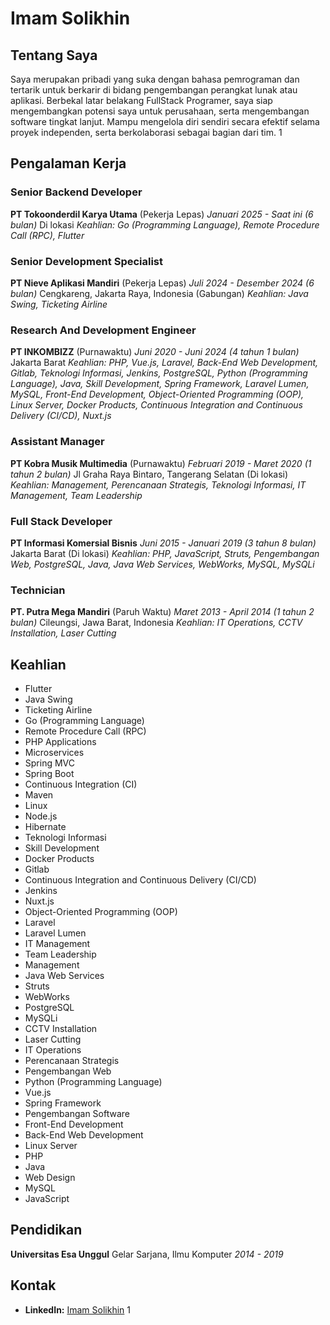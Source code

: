 # Imam Solikhin

## Tentang Saya

Saya merupakan pribadi yang suka dengan bahasa pemrograman dan tertarik untuk berkarir di bidang pengembangan perangkat lunak atau aplikasi. Berbekal latar belakang FullStack Programer, saya siap mengembangkan potensi saya untuk perusahaan, serta mengembangan software tingkat lanjut. Mampu mengelola diri sendiri secara efektif selama proyek independen, serta berkolaborasi sebagai bagian dari tim. <mcreference link="https://www.linkedin.com/in/imam-solikhin-9670a0135" index="1">1</mcreference>

## Pengalaman Kerja

### Senior Backend Developer
**PT Tokoonderdil Karya Utama** (Pekerja Lepas)
*Januari 2025 - Saat ini (6 bulan)*
Di lokasi
*Keahlian: Go (Programming Language), Remote Procedure Call (RPC), Flutter*

### Senior Development Specialist
**PT Nieve Aplikasi Mandiri** (Pekerja Lepas)
*Juli 2024 - Desember 2024 (6 bulan)*
Cengkareng, Jakarta Raya, Indonesia (Gabungan)
*Keahlian: Java Swing, Ticketing Airline*

### Research And Development Engineer
**PT INKOMBIZZ** (Purnawaktu)
*Juni 2020 - Juni 2024 (4 tahun 1 bulan)*
Jakarta Barat
*Keahlian: PHP, Vue.js, Laravel, Back-End Web Development, Gitlab, Teknologi Informasi, Jenkins, PostgreSQL, Python (Programming Language), Java, Skill Development, Spring Framework, Laravel Lumen, MySQL, Front-End Development, Object-Oriented Programming (OOP), Linux Server, Docker Products, Continuous Integration and Continuous Delivery (CI/CD), Nuxt.js*

### Assistant Manager
**PT Kobra Musik Multimedia** (Purnawaktu)
*Februari 2019 - Maret 2020 (1 tahun 2 bulan)*
Jl Graha Raya Bintaro, Tangerang Selatan (Di lokasi)
*Keahlian: Management, Perencanaan Strategis, Teknologi Informasi, IT Management, Team Leadership*

### Full Stack Developer
**PT Informasi Komersial Bisnis**
*Juni 2015 - Januari 2019 (3 tahun 8 bulan)*
Jakarta Barat (Di lokasi)
*Keahlian: PHP, JavaScript, Struts, Pengembangan Web, PostgreSQL, Java, Java Web Services, WebWorks, MySQL, MySQLi*

### Technician
**PT. Putra Mega Mandiri** (Paruh Waktu)
*Maret 2013 - April 2014 (1 tahun 2 bulan)*
Cileungsi, Jawa Barat, Indonesia
*Keahlian: IT Operations, CCTV Installation, Laser Cutting*

## Keahlian

*   Flutter
*   Java Swing
*   Ticketing Airline
*   Go (Programming Language)
*   Remote Procedure Call (RPC)
*   PHP Applications
*   Microservices
*   Spring MVC
*   Spring Boot
*   Continuous Integration (CI)
*   Maven
*   Linux
*   Node.js
*   Hibernate
*   Teknologi Informasi
*   Skill Development
*   Docker Products
*   Gitlab
*   Continuous Integration and Continuous Delivery (CI/CD)
*   Jenkins
*   Nuxt.js
*   Object-Oriented Programming (OOP)
*   Laravel
*   Laravel Lumen
*   IT Management
*   Team Leadership
*   Management
*   Java Web Services
*   Struts
*   WebWorks
*   PostgreSQL
*   MySQLi
*   CCTV Installation
*   Laser Cutting
*   IT Operations
*   Perencanaan Strategis
*   Pengembangan Web
*   Python (Programming Language)
*   Vue.js
*   Spring Framework
*   Pengembangan Software
*   Front-End Development
*   Back-End Web Development
*   Linux Server
*   PHP
*   Java
*   Web Design
*   MySQL
*   JavaScript

## Pendidikan

**Universitas Esa Unggul**
Gelar Sarjana, Ilmu Komputer
*2014 - 2019*

## Kontak

*   **LinkedIn:** [Imam Solikhin](https://www.linkedin.com/in/imam-solikhin-9670a0135) <mcreference link="https://www.linkedin.com/in/imam-solikhin-9670a0135" index="1">1</mcreference>